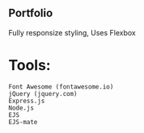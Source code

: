 ## Portfolio
Fully responsize styling,
Uses Flexbox

# Tools:
    Font Awesome (fontawesome.io)
	jQuery (jquery.com)
    Express.js
    Node.js
    EJS
    EJS-mate